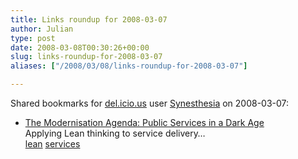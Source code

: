 ```yaml
---
title: Links roundup for 2008-03-07
author: Julian
type: post
date: 2008-03-08T00:30:26+00:00
slug: links-roundup-for-2008-03-07 
aliases: ["/2008/03/08/links-roundup-for-2008-03-07"]

---
```

Shared bookmarks for [del.icio.us][1] user [Synesthesia][2] on 2008-03-07:

  * [The Modernisation Agenda: Public Services in a Dark Age][3]  
    Applying Lean thinking to service delivery&#8230;   
    [lean][4] [services][5]

 [1]: https://del.icio.us/
 [2]: https://del.icio.us/synesthesia
 [3]: https://www.lean-service.com/6-20.asp
 [4]: https://del.icio.us/synesthesia/lean
 [5]: https://del.icio.us/synesthesia/services